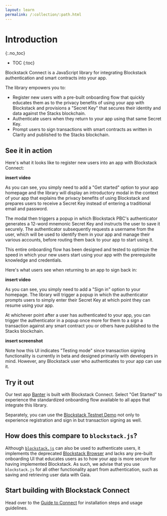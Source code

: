 ```yaml
---
layout: learn
permalink: /:collection/:path.html
---
```

# Introduction
{:.no_toc}

* TOC
{:toc}

Blockstack Connect is a JavaScript library for integrating Blockstack authentication and smart contracts into your app.

The library empowers you to:

- Register new users with a pre-built onboarding flow that quickly educates them as to the privacy benefits of using your app with Blockstack and provisions a "Secret Key" that secures their identity and data against the Stacks blockchain.
- Authenticate users when they return to your app using that same Secret Key.
- Prompt users to sign transactions with smart contracts as written in Clarity and published to the Stacks blockchain.

## See it in action

Here's what it looks like to register new users into an app with Blockstack Connect:

**insert video**

As you can see, you simply need to add a "Get started" option to your app homepage and the library will display an introductory modal in the context of your app that explains the privacy benefits of using Blockstack and prepares users to receive a Secret Key instead of entering a traditional email and password.

The modal then triggers a popup in which Blockstack PBC's authenticator generates a 12-word mnemonic Secret Key and instructs the user to save it securely. The authenticator subsequently requests a username from the user, which will be used to identify them in your app and manage their various accounts, before routing them back to your app to start using it.

This entire onboarding flow has been designed and tested to optimize the speed in which your new users start using your app with the prerequisite knowledge and credentials. 

Here's what users see when returning to an app to sign back in:

**insert video**

As you can see, you simply need to add a "Sign in" option to your homepage. The library will trigger a popup in which the authenticator prompts users to simply enter their Secret Key at which point they can resume using your app.

At whichever point after a user has authenticated to your app, you can trigger the authenticator in a popup once more for them to a sign a transaction against any smart contract you or others have published to the Stacks blockchain.

**insert screenshot**

Note how this UI indicates "Testing mode" since transaction signing functionality is currently in beta and designed primarily with developers in mind. However, any Blockstack user who authenticates to your app can use it.

## Try it out

Our test app [Banter](https://banter.pub) is built with Blockstack Connect. Select "Get Started" to experience the standardized onboarding flow available to all apps that integrate this library.

Separately, you can use the [Blockstack Testnet Demo](https://authenticator-demo.netlify.app/) not only to experience registration and sign in but transaction signing as well.

## How does this compare to `blockstack.js`?

Although [`blockstack.js`](https://github.com/blockstack/blockstack.js) can also be used to authenticate users, it implements the deprecated [Blockstack Browser](https://browser.blockstack.org/) and lacks any pre-built onboarding UI that educates users as to how your app is more secure for having implemented Blockstack. As such, we advise that you use `blockstack.js` for all other functionality apart from authentication, such as saving and retrieving user data with Gaia.

## Start building with Blockstack Connect

Head over to the [Guide to Connect](get-started.html) for installation steps and usage guidelines.
